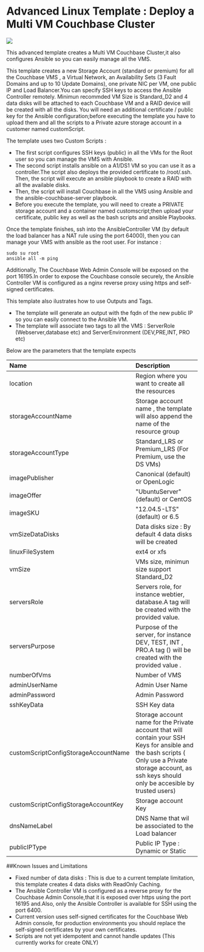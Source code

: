 # Advanced Linux Template : Deploy a Multi VM Couchbase Cluster

<a href="https://portal.azure.com/#create/Microsoft.Template/uri/https%3A%2F%2Fraw.githubusercontent.com%2FDrewm3%2Fazure-quickstart-templates%2Fmaster%2Fcouchbase-ansible%2Fazuredeploy.json" target="_blank">
    <img src="http://azuredeploy.net/deploybutton.png"/>
</a>


This advanced template creates a Multi VM Couchbase Cluster,it also configures Ansible so you can easily manage all the VMS. 

This template  creates a new Storage Account (standard or premium) for all the Couchbase VMS , a Virtual Network, an Availability Sets (3 Fault Domains and up to 10 Update Domains), one private NIC per VM, one public IP and Load Balancer.You can specify SSH keys to access the Ansible Controller remotely. Minimun recommded VM Size is Standard_D2 and 4 data disks will be attached to each Couchbase VM and a RAID device will be created with all the disks.
You will need an additional certificate / public key for the Ansible configuration;before executing the template you have to upload them and all the scripts to a Private azure storage account in a customer named customScript.

The template uses two Custom Scripts  :
 * The first script configures SSH keys (public) in all the VMs for the Root user so you can manage the VMS with Ansible.
 * The second script installs ansible on a A1/DS1 VM so you can use it as a controller.The script also deploys the provided certificate to /root/.ssh. Then, the script will execute an ansible playbook to create a RAID with all the available disks.
 * Then, the script will install Couchbase in all the VMS using Ansible and the ansible-couchbase-server  playbook.
 * Before you execute the template, you will need to create a PRIVATE storage account and a container named customscript;then  upload your certificate, public key as well as the bash scripts and ansible Playbooks.

 Once the template finishes, ssh into the AnsibleController VM (by default the load balancer has a NAT rule using the port 64000), then you can manage your VMS with ansible as the root user. For instance : 

```
sudo su root
ansible all -m ping
```

Additionally, The Couchbase Web Admin Console will be exposed on the port 16195.In order to expose the Couchbase console securely, the Ansible Controller VM is configured as a nginx reverse proxy using https and self-signed certificates.

This template also ilustrates how to use Outputs and Tags.
 * The template will generate an output with the fqdn of the new public IP so you can easily connect to the Ansible VM.
 * The template will associate two tags to all the VMS : ServerRole (Webserver,database etc) and ServerEnvironment (DEV,PRE,INT, PRO etc)

Below are the parameters that the template expects

| Name   | Description    |
|:--- |:---|
| location  | Region where you want to create all the resources |
| storageAccountName  | Storage account name , the template will also append the name of the resource group |
| storageAccountType  | Standard_LRS or Premium_LRS  (For Premium, use the DS VMs) |
| imagePublisher | Canonical (default) or OpenLogic |
| imageOffer | "UbuntuServer" (default) or CentOS |
| imageSKU | "12.04.5-LTS" (default) or 6.5 |
| vmSizeDataDisks  |  Data disks size : By default 4 data disks will be created |
| linuxFileSystem | ext4 or xfs |
| vmSize |VMs size, minimun size support Standard_D2 |
| serversRole | Servers role, for instance webtier, database.A tag will be created with the provided value. |
| serversPurpose | Purpose of the server, for instance DEV, TEST, INT , PRO.A tag () will be created with the provided value . |
| numberOfVms | Number of VMS |
| adminUserName | Admin User Name |
| adminPassword | Admin Password |
| sshKeyData | SSH Key data |
| customScriptConfigStorageAccountName |  Storage account name for the Private account that will contain your SSH Keys for ansible and the bash scripts ( Only use a Private storage account, as ssh keys should only be accesible by trusted users) |
| customScriptConfigStorageAccountKey | Storage account Key  |
| dnsNameLabel | DNS Name that wil be associated to the Load balancer|
| publicIPType  | Public IP Type : Dynamic or Static|

##Known Issues and Limitations
- Fixed number of data disks : This is due to a current template  limitation, this template creates 4 data disks with ReadOnly Caching.
- The Ansible Controller VM is configured as a reverse proxy for the Couchbase Admin Console,that it is exposed over https using the port 16195 and.Also, only the Ansible Controller is available for SSH using the port 6400.
- Current version uses self-signed certificates for the Couchbase Web Admin console, for production environments you should replace the self-signed certificates by your own certificates.
- Scripts are not yet idempotent and cannot handle updates (This currently works for create ONLY)
